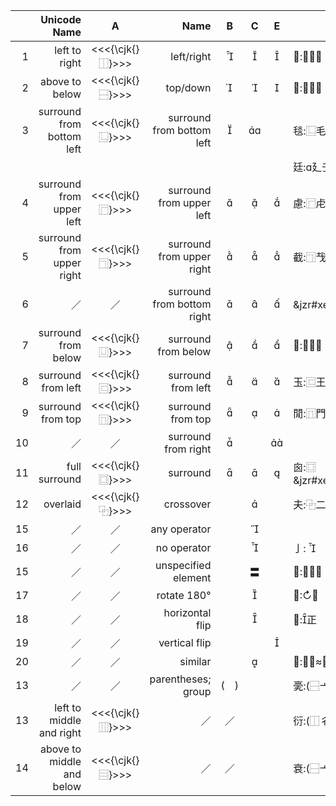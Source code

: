 

<!--

| A                  | B     |
| :----------------- | :---- |
| 1                  | 2     |
| :----------------- | :---- |
| 3                  | 4     |

-->

|      | Unicode Name                 | A                  | Name                         | B          | C   | E   | Examples                    |
| ---: | ---------------------------: | :----------------: | ---------------------------: | :------:   | :-: | :-: | --------------              |
| 1    | left to right                | <<<{\cjk{}⿰}>>>   | left/right                   |           |    |    | 𪷈:⿰氵貫                    |
| 2    | above to below               | <<<{\cjk{}⿱}>>>   | top/down                     |           |    |    | 𪲪:⿱㐭木                    |
| 3    | surround from bottom left    | <<<{\cjk{}⿺}>>>   | surround from bottom left    |           |   |     | 毯:⿺毛炎                   |
|      |                              |                    |                              |            |     |     | 廷:廴壬                    |
| 4    | surround from upper left     | <<<{\cjk{}⿸}>>>   | surround from upper left     |           |    |    | 慮:⿸虍思                   |
| 5    | surround from upper right    | <<<{\cjk{}⿹}>>>   | surround from upper right    |           |    |    | 截:⿹𢦏隹                    |
| 6    | ／                           | ／                 | surround from bottom right   |           |    |    | &jzr#xe232;:◰一弋           |
| 7    | surround from below          | <<<{\cjk{}⿶}>>>   | surround from below          |           |    |    | 𠚍:⿶𠂭凵                     |
| 8    | surround from left           | <<<{\cjk{}⿷}>>>   | surround from left           |           |    |    | 玉:⿷王丶                   |
| 9    | surround from top            | <<<{\cjk{}⿵}>>>   | surround from top            |           |    |    | 閒:⿵門月                   |
| 10   | ／                           | ／                 | surround from right          |           |     |   |                             |
| 11   | full surround                | <<<{\cjk{}⿴}>>>   | surround                     |           |    |    | 囪:⿴&jzr#xe105;&jzr#xe134; |
| 12   | overlaid                     | <<<{\cjk{}⿻}>>>   | crossover                    |            |    |     | 夫:⿻二人                   |
| 15   | ／                           | ／                 | any operator                 |            |    |     |                             |
| 16   | ／                           | ／                 | no operator                  |            |    |     | 亅:                        |
| 15   | ／                           | ／                 | unspecified element          |            | 〓  |     | 𠪕:⿸严〓                    |
| 17   | ／                           | ／                 | rotate 180°                  |            |    |     | 𠄔:↻予                       |
| 18   | ／                           | ／                 | horizontal flip              |            |    |     | 𣥄:正                       |
| 19   | ／                           | ／                 | vertical flip                |            |     |    |                             |
| 20   | ／                           | ／                 | similar                      |            |    |     | 𠉒:⿱从≈电                   |
| 13   | ／                           | ／                 | parentheses; group           | (&#x3000;) |     |     | 亴:(⿱亠口冖土九)        |
| 13   | left to middle and right     | <<<{\cjk{}⿲}>>>   | ／                           | ／         |     |     | 衍:(⿰彳氵亍)               |
| 14   | above to middle and below    | <<<{\cjk{}⿳}>>>   | ／                           | ／         |     |     | 衰:(⿱亠&jzr#xe206;𧘇)       |

<!--
|      |                              |                    |                              |            |     |     | 弋:⿺&jzr#xe1af;丶          |
|   |   |   |   |   |  |   |   |   |
-->


<!--  -->

